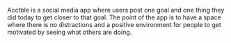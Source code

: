 Acctble is a social media app where users post one goal and one thing they did today to get closer to that goal. The point of the app is to have a space where there is no distractions and a positive environment for people to get motivated by seeing what others are doing.
